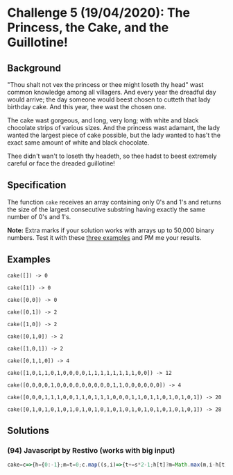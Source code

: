 # Challenge 5 (19/04/2020): The Princess, the Cake, and the Guillotine!

## Background

"Thou shalt not vex the princess or thee might loseth thy head" wast common knowledge among all villagers. And every year the dreadful day would arrive; the day someone would beest chosen to cutteth that lady birthday cake. And this year, thee wast the chosen one. 

The cake wast gorgeous, and long, very long; with white and black chocolate strips of various sizes. And the princess wast adamant, the lady wanted the largest piece of cake possible, but the lady wanted to has't the exact same amount of white and black chocolate.

Thee didn't wan't to loseth thy headeth, so thee hadst to beest extremely careful or face the dreaded guillotine!

## Specification

The function `cake` receives an array containing only 0's and 1's and returns the size of the largest consecutive substring having exactly the same number of 0's and 1's. 

**Note:** Extra marks if your solution works with arrays up to 50,000 binary numbers. Test it with these [three examples](https://github.com/hugoferreira/golf-during-covid/tree/master/data/day5) and PM me your results.

## Examples

```
cake([]) -> 0

cake([1]) -> 0

cake([0,0]) -> 0

cake([0,1]) -> 2

cake([1,0]) -> 2

cake([0,1,0]) -> 2

cake([1,0,1]) -> 2

cake([0,1,1,0]) -> 4

cake([1,0,1,1,0,1,0,0,0,0,1,1,1,1,1,1,1,1,0,0]) -> 12

cake([0,0,0,0,1,0,0,0,0,0,0,0,0,0,1,1,0,0,0,0,0,0]) -> 4

cake([0,0,0,1,1,1,0,0,1,1,0,1,1,1,0,0,0,1,1,0,1,1,0,1,0,1,0,1]) -> 20

cake([0,1,0,1,0,1,0,1,0,1,0,1,0,1,0,1,0,1,0,1,0,1,0,1,0,1,0,1]) -> 28
```

## Solutions

### (94) Javascript by Restivo (works with big input)
```javascript
cake=c=>{h={0:-1};m=t=0;c.map((s,i)=>{t+=s*2-1;h[t]?m=Math.max(m,i-h[t]):h[t]=''+i});return m}
```
